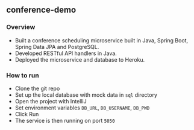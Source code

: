 ## conference-demo

### Overview
- Built a conference scheduling microservice built in Java, Spring Boot, Spring Data JPA and PostgreSQL.
- Developed RESTful API handlers in Java.
- Deployed the microservice and database to Heroku.

### How to run
- Clone the git repo
- Set up the local database with mock data in `sql` directory
- Open the project with IntelliJ
- Set environment variables `DB_URL`, `DB_USERNAME`, `DB_PWD`
- Click Run 
- The service is then running on port `5050`
